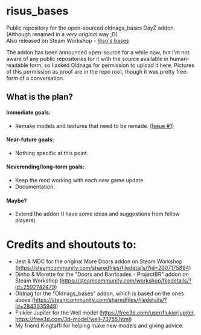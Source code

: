 # risus_bases
  Public repository for the open-sourced oldnags_bases DayZ addon. (Although renamed in a *very original* way ;D)  
  Also released on Steam Workshop - [Risu's bases](https://steamcommunity.com/sharedfiles/filedetails/?id=3083277274)

  The addon has been announced open-source for a while now, but I'm not aware of any public repositories for it with the source available in human-readable form, so I asked Oldnags for permission to upload it here.
  Pictures of this permission as proof are in the repo root, though it was pretty free-form of a conversation.
  
## What is the plan?
#### Immediate goals:
  - Remake models and textures that need to be remade. [(Issue #1)](https://github.com/Risusama/risus_bases/issues/1)

####  Near-future goals:
  - Nothing specific at this point.

####  Neverending/long-term goals:
  - Keep the mod working with each new game update.
  - Documentation.

####  Maybe?
- Extend the addon (I have some ideas and suggestions from fellow players)

# Credits and shoutouts to:
 - Jest & MDC for the original More Doors addon on Steam Workshop (https://steamcommunity.com/sharedfiles/filedetails/?id=2007175894)
 - Dinho & Morette for the "Doors and Barricades - ProjectBR" addon on Steam Workshop (https://steamcommunity.com/workshop/filedetails/?id=2592742479)
 - Oldnag for the "Oldnags_bases" addon, which is based on the ones above (https://steamcommunity.com/sharedfiles/filedetails/?id=2843035949)
 - Flukier Jupiter for the Well model (https://free3d.com/user/flukierjupiter, https://free3d.com/3d-model/well-73755.html)
 - My friend Kingtaffi for helping make new models and giving advice.

